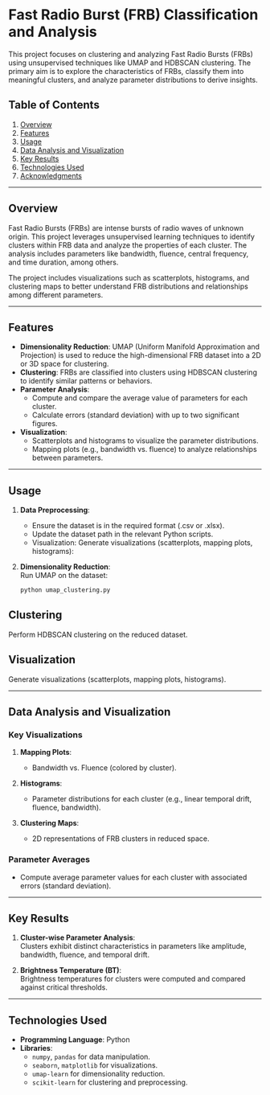 # **Fast Radio Burst (FRB) Classification and Analysis**

This project focuses on clustering and analyzing Fast Radio Bursts (FRBs) using unsupervised techniques like UMAP and HDBSCAN clustering. The primary aim is to explore the characteristics of FRBs, classify them into meaningful clusters, and analyze parameter distributions to derive insights. 

## **Table of Contents**
1. [Overview](#overview)
2. [Features](#features)
4. [Usage](#usage)
5. [Data Analysis and Visualization](#data-analysis-and-visualization)
6. [Key Results](#key-results)
7. [Technologies Used](#technologies-used)
8. [Acknowledgments](#acknowledgments)

---

## **Overview**

Fast Radio Bursts (FRBs) are intense bursts of radio waves of unknown origin. This project leverages unsupervised learning techniques to identify clusters within FRB data and analyze the properties of each cluster. The analysis includes parameters like bandwidth, fluence, central frequency, and time duration, among others.

The project includes visualizations such as scatterplots, histograms, and clustering maps to better understand FRB distributions and relationships among different parameters.

---

## **Features**

- **Dimensionality Reduction**: UMAP (Uniform Manifold Approximation and Projection) is used to reduce the high-dimensional FRB dataset into a 2D or 3D space for clustering.
- **Clustering**: FRBs are classified into clusters using HDBSCAN clustering to identify similar patterns or behaviors.
- **Parameter Analysis**:
  - Compute and compare the average value of parameters for each cluster.
  - Calculate errors (standard deviation) with up to two significant figures.
- **Visualization**:
  - Scatterplots and histograms to visualize the parameter distributions.
  - Mapping plots (e.g., bandwidth vs. fluence) to analyze relationships between parameters.

---

## **Usage**

1. **Data Preprocessing**:  
   - Ensure the dataset is in the required format (.csv or .xlsx).  
   - Update the dataset path in the relevant Python scripts.
   - Visualization:
Generate visualizations (scatterplots, mapping plots, histograms):


2. **Dimensionality Reduction**:  
   Run UMAP on the dataset:  
   ```bash
   python umap_clustering.py
## **Clustering**

Perform HDBSCAN clustering on the reduced dataset.

## **Visualization**

Generate visualizations (scatterplots, mapping plots, histograms).

---

## **Data Analysis and Visualization**

### **Key Visualizations**
1. **Mapping Plots**:  
   - Bandwidth vs. Fluence (colored by cluster).  

2. **Histograms**:  
   - Parameter distributions for each cluster (e.g., linear temporal drift, fluence, bandwidth).  

3. **Clustering Maps**:  
   - 2D representations of FRB clusters in reduced space.  

### **Parameter Averages**  
- Compute average parameter values for each cluster with associated errors (standard deviation).

---

## **Key Results**

1. **Cluster-wise Parameter Analysis**:  
   Clusters exhibit distinct characteristics in parameters like amplitude, bandwidth, fluence, and temporal drift.  

2. **Brightness Temperature (BT)**:  
   Brightness temperatures for clusters were computed and compared against critical thresholds.  

---

## **Technologies Used**

- **Programming Language**: Python  
- **Libraries**:  
  - `numpy`, `pandas` for data manipulation.  
  - `seaborn`, `matplotlib` for visualizations.  
  - `umap-learn` for dimensionality reduction.  
  - `scikit-learn` for clustering and preprocessing.  


